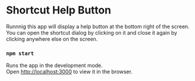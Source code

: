 # Shortcut Help Button
Runnnig this app will display a help button at the bottom right of the screen. You can open the shortcut dialog by clicking on it and close it again by clicking anywhere else on the screen.

### `npm start`
Runs the app in the development mode.\
Open [http://localhost:3000](http://localhost:3000) to view it in the browser.
